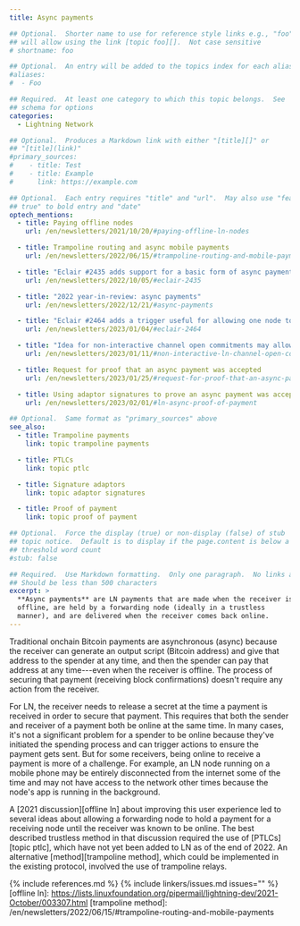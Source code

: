 ```yaml
---
title: Async payments

## Optional.  Shorter name to use for reference style links e.g., "foo"
## will allow using the link [topic foo][].  Not case sensitive
# shortname: foo

## Optional.  An entry will be added to the topics index for each alias
#aliases:
#  - Foo

## Required.  At least one category to which this topic belongs.  See
## schema for options
categories:
  - Lightning Network

## Optional.  Produces a Markdown link with either "[title][]" or
## "[title](link)"
#primary_sources:
#    - title: Test
#    - title: Example
#      link: https://example.com

## Optional.  Each entry requires "title" and "url".  May also use "feature:
## true" to bold entry and "date"
optech_mentions:
  - title: Paying offline nodes
    url: /en/newsletters/2021/10/20/#paying-offline-ln-nodes

  - title: Trampoline routing and async mobile payments
    url: /en/newsletters/2022/06/15/#trampoline-routing-and-mobile-payments

  - title: "Eclair #2435 adds support for a basic form of async payments when trampoline relay is used"
    url: /en/newsletters/2022/10/05/#eclair-2435

  - title: "2022 year-in-review: async payments"
    url: /en/newsletters/2022/12/21/#async-payments

  - title: "Eclair #2464 adds a trigger useful for allowing one node to deliver an async payment to a peer"
    url: /en/newsletters/2023/01/04/#eclair-2464

  - title: "Idea for non-interactive channel open commitments may allow fast rebalancing for async payments"
    url: /en/newsletters/2023/01/11/#non-interactive-ln-channel-open-commitments

  - title: Request for proof that an async payment was accepted
    url: /en/newsletters/2023/01/25/#request-for-proof-that-an-async-payment-was-accepted

  - title: Using adaptor signatures to prove an async payment was accepted
    url: /en/newsletters/2023/02/01/#ln-async-proof-of-payment

## Optional.  Same format as "primary_sources" above
see_also:
  - title: Trampoline payments
    link: topic trampoline payments

  - title: PTLCs
    link: topic ptlc

  - title: Signature adaptors
    link: topic adaptor signatures

  - title: Proof of payment
    link: topic proof of payment

## Optional.  Force the display (true) or non-display (false) of stub
## topic notice.  Default is to display if the page.content is below a
## threshold word count
#stub: false

## Required.  Use Markdown formatting.  Only one paragraph.  No links allowed.
## Should be less than 500 characters
excerpt: >
  **Async payments** are LN payments that are made when the receiver is
  offline, are held by a forwarding node (ideally in a trustless
  manner), and are delivered when the receiver comes back online.
---
```

Traditional onchain Bitcoin payments are asynchronous (async) because
the receiver can generate an output script (Bitcoin address) and give
that address to the spender at any time, and then the spender can pay
that address at any time---even when the receiver is offline.
The process of securing that payment (receiving block confirmations)
doesn't require any action from the receiver.

For LN, the receiver needs to release a secret at the time a payment is
received in order to secure that payment.  This requires that both the
sender and receiver of a payment both be online at the same time.  In
many cases, it's not a significant problem for a spender to be online
because they've initiated the spending process and can trigger actions
to ensure the payment gets sent.  But for some receivers, being online
to receive a payment is more of a challenge.  For example, an LN node
running on a mobile phone may be entirely disconnected from the internet
some of the time and may not have access to the network other times
because the node's app is running in the background.

A [2021 discussion][offline ln] about improving this user experience led
to several ideas about allowing a forwarding node to hold a payment for
a receiving node until the receiver was known to be online.  The best
described trustless method in that discussion required the use of
[PTLCs][topic ptlc], which have not yet been added to LN as of the end
of 2022.  An alternative [method][trampoline method], which could be
implemented in the existing protocol, involved the use of trampoline
relays.

{% include references.md %}
{% include linkers/issues.md issues="" %}
[offline ln]: https://lists.linuxfoundation.org/pipermail/lightning-dev/2021-October/003307.html
[trampoline method]: /en/newsletters/2022/06/15/#trampoline-routing-and-mobile-payments
